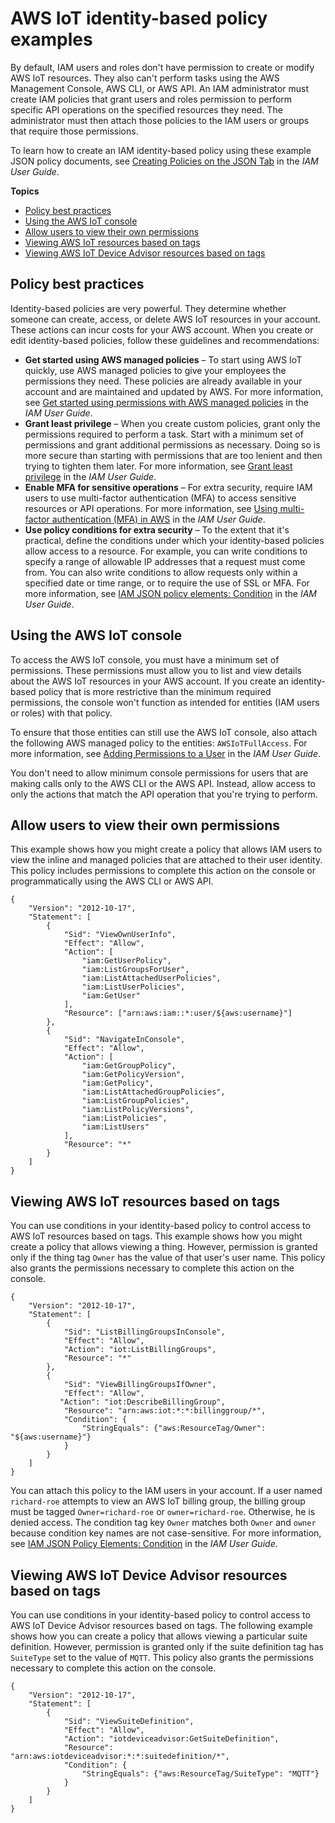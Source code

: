# AWS IoT identity\-based policy examples<a name="security_iam_id-based-policy-examples"></a>

By default, IAM users and roles don't have permission to create or modify AWS IoT resources\. They also can't perform tasks using the AWS Management Console, AWS CLI, or AWS API\. An IAM administrator must create IAM policies that grant users and roles permission to perform specific API operations on the specified resources they need\. The administrator must then attach those policies to the IAM users or groups that require those permissions\.

To learn how to create an IAM identity\-based policy using these example JSON policy documents, see [Creating Policies on the JSON Tab](https://docs.aws.amazon.com/service-authorization/latest/reference/access_policies_create.html#access_policies_create-json-editor) in the *IAM User Guide*\.

**Topics**
+ [Policy best practices](#security_iam_service-with-iam-policy-best-practices)
+ [Using the AWS IoT console](#security_iam_id-based-policy-examples-console)
+ [Allow users to view their own permissions](#security_iam_id-based-policy-examples-view-own-permissions)
+ [Viewing AWS IoT resources based on tags](#security_iam_id-based-policy-examples-view-thing-tags)
+ [Viewing AWS IoT Device Advisor resources based on tags](#security_iam-device-advisor-tags)

## Policy best practices<a name="security_iam_service-with-iam-policy-best-practices"></a>

Identity\-based policies are very powerful\. They determine whether someone can create, access, or delete AWS IoT resources in your account\. These actions can incur costs for your AWS account\. When you create or edit identity\-based policies, follow these guidelines and recommendations:
+ **Get started using AWS managed policies** – To start using AWS IoT quickly, use AWS managed policies to give your employees the permissions they need\. These policies are already available in your account and are maintained and updated by AWS\. For more information, see [Get started using permissions with AWS managed policies](https://docs.aws.amazon.com/IAM/latest/UserGuide/best-practices.html#bp-use-aws-defined-policies) in the *IAM User Guide*\.
+ **Grant least privilege** – When you create custom policies, grant only the permissions required to perform a task\. Start with a minimum set of permissions and grant additional permissions as necessary\. Doing so is more secure than starting with permissions that are too lenient and then trying to tighten them later\. For more information, see [Grant least privilege](https://docs.aws.amazon.com/IAM/latest/UserGuide/best-practices.html#grant-least-privilege) in the *IAM User Guide*\.
+ **Enable MFA for sensitive operations** – For extra security, require IAM users to use multi\-factor authentication \(MFA\) to access sensitive resources or API operations\. For more information, see [Using multi\-factor authentication \(MFA\) in AWS](https://docs.aws.amazon.com/IAM/latest/UserGuide/id_credentials_mfa.html) in the *IAM User Guide*\.
+ **Use policy conditions for extra security** – To the extent that it's practical, define the conditions under which your identity\-based policies allow access to a resource\. For example, you can write conditions to specify a range of allowable IP addresses that a request must come from\. You can also write conditions to allow requests only within a specified date or time range, or to require the use of SSL or MFA\. For more information, see [IAM JSON policy elements: Condition](https://docs.aws.amazon.com/IAM/latest/UserGuide/reference_policies_elements_condition.html) in the *IAM User Guide*\.

## Using the AWS IoT console<a name="security_iam_id-based-policy-examples-console"></a>

To access the AWS IoT console, you must have a minimum set of permissions\. These permissions must allow you to list and view details about the AWS IoT resources in your AWS account\. If you create an identity\-based policy that is more restrictive than the minimum required permissions, the console won't function as intended for entities \(IAM users or roles\) with that policy\.

To ensure that those entities can still use the AWS IoT console, also attach the following AWS managed policy to the entities: `AWSIoTFullAccess`\. For more information, see [Adding Permissions to a User](https://docs.aws.amazon.com/service-authorization/latest/reference/id_users_change-permissions.html#users_change_permissions-add-console) in the *IAM User Guide*\.

You don't need to allow minimum console permissions for users that are making calls only to the AWS CLI or the AWS API\. Instead, allow access to only the actions that match the API operation that you're trying to perform\.

## Allow users to view their own permissions<a name="security_iam_id-based-policy-examples-view-own-permissions"></a>

This example shows how you might create a policy that allows IAM users to view the inline and managed policies that are attached to their user identity\. This policy includes permissions to complete this action on the console or programmatically using the AWS CLI or AWS API\.

```
{
    "Version": "2012-10-17",
    "Statement": [
        {
            "Sid": "ViewOwnUserInfo",
            "Effect": "Allow",
            "Action": [
                "iam:GetUserPolicy",
                "iam:ListGroupsForUser",
                "iam:ListAttachedUserPolicies",
                "iam:ListUserPolicies",
                "iam:GetUser"
            ],
            "Resource": ["arn:aws:iam::*:user/${aws:username}"]
        },
        {
            "Sid": "NavigateInConsole",
            "Effect": "Allow",
            "Action": [
                "iam:GetGroupPolicy",
                "iam:GetPolicyVersion",
                "iam:GetPolicy",
                "iam:ListAttachedGroupPolicies",
                "iam:ListGroupPolicies",
                "iam:ListPolicyVersions",
                "iam:ListPolicies",
                "iam:ListUsers"
            ],
            "Resource": "*"
        }
    ]
}
```

## Viewing AWS IoT resources based on tags<a name="security_iam_id-based-policy-examples-view-thing-tags"></a>

You can use conditions in your identity\-based policy to control access to AWS IoT resources based on tags\. This example shows how you might create a policy that allows viewing a thing\. However, permission is granted only if the thing tag `Owner` has the value of that user's user name\. This policy also grants the permissions necessary to complete this action on the console\.

```
{
    "Version": "2012-10-17",
    "Statement": [
        {
            "Sid": "ListBillingGroupsInConsole",
            "Effect": "Allow",
            "Action": "iot:ListBillingGroups",
            "Resource": "*"
        },
        {
            "Sid": "ViewBillingGroupsIfOwner",
            "Effect": "Allow",
           "Action": "iot:DescribeBillingGroup",
            "Resource": "arn:aws:iot:*:*:billinggroup/*",
            "Condition": {
                "StringEquals": {"aws:ResourceTag/Owner": "${aws:username}"}
            }
        }
    ]
}
```

You can attach this policy to the IAM users in your account\. If a user named `richard-roe` attempts to view an AWS IoT billing group, the billing group must be tagged `Owner=richard-roe` or `owner=richard-roe`\. Otherwise, he is denied access\. The condition tag key `Owner` matches both `Owner` and `owner` because condition key names are not case\-sensitive\. For more information, see [IAM JSON Policy Elements: Condition](https://docs.aws.amazon.com/service-authorization/latest/reference/reference_policies_elements_condition.html) in the *IAM User Guide*\.

## Viewing AWS IoT Device Advisor resources based on tags<a name="security_iam-device-advisor-tags"></a>

You can use conditions in your identity\-based policy to control access to AWS IoT Device Advisor resources based on tags\. The following example shows how you can create a policy that allows viewing a particular suite definition\. However, permission is granted only if the suite definition tag has `SuiteType` set to the value of `MQTT`\. This policy also grants the permissions necessary to complete this action on the console\.

```
{
    "Version": "2012-10-17",
    "Statement": [
        {
            "Sid": "ViewSuiteDefinition",
            "Effect": "Allow",
            "Action": "iotdeviceadvisor:GetSuiteDefinition",
            "Resource": "arn:aws:iotdeviceadvisor:*:*:suitedefinition/*",
            "Condition": {
                "StringEquals": {"aws:ResourceTag/SuiteType": "MQTT"}
            }
        }
    ]
}
```